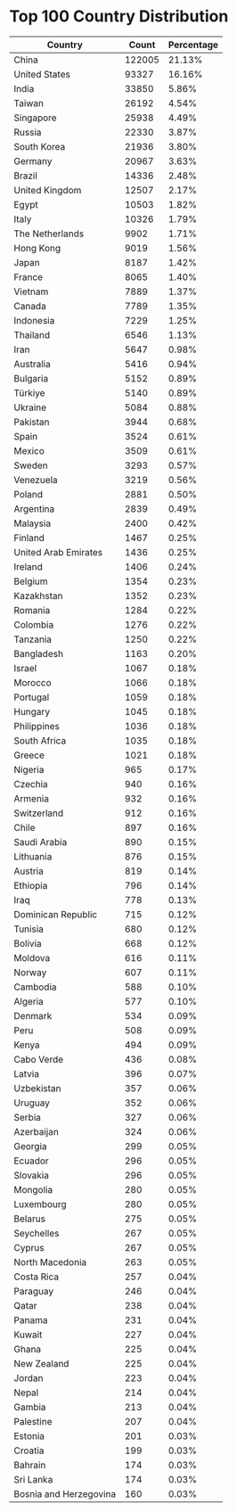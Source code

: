 # Top 100 Country Distribution
| Country | Count | Percentage |
|----|----|----|
| China | 122005 | 21.13% |
| United States | 93327 | 16.16% |
| India | 33850 | 5.86% |
| Taiwan | 26192 | 4.54% |
| Singapore | 25938 | 4.49% |
| Russia | 22330 | 3.87% |
| South Korea | 21936 | 3.80% |
| Germany | 20967 | 3.63% |
| Brazil | 14336 | 2.48% |
| United Kingdom | 12507 | 2.17% |
| Egypt | 10503 | 1.82% |
| Italy | 10326 | 1.79% |
| The Netherlands | 9902 | 1.71% |
| Hong Kong | 9019 | 1.56% |
| Japan | 8187 | 1.42% |
| France | 8065 | 1.40% |
| Vietnam | 7889 | 1.37% |
| Canada | 7789 | 1.35% |
| Indonesia | 7229 | 1.25% |
| Thailand | 6546 | 1.13% |
| Iran | 5647 | 0.98% |
| Australia | 5416 | 0.94% |
| Bulgaria | 5152 | 0.89% |
| Türkiye | 5140 | 0.89% |
| Ukraine | 5084 | 0.88% |
| Pakistan | 3944 | 0.68% |
| Spain | 3524 | 0.61% |
| Mexico | 3509 | 0.61% |
| Sweden | 3293 | 0.57% |
| Venezuela | 3219 | 0.56% |
| Poland | 2881 | 0.50% |
| Argentina | 2839 | 0.49% |
| Malaysia | 2400 | 0.42% |
| Finland | 1467 | 0.25% |
| United Arab Emirates | 1436 | 0.25% |
| Ireland | 1406 | 0.24% |
| Belgium | 1354 | 0.23% |
| Kazakhstan | 1352 | 0.23% |
| Romania | 1284 | 0.22% |
| Colombia | 1276 | 0.22% |
| Tanzania | 1250 | 0.22% |
| Bangladesh | 1163 | 0.20% |
| Israel | 1067 | 0.18% |
| Morocco | 1066 | 0.18% |
| Portugal | 1059 | 0.18% |
| Hungary | 1045 | 0.18% |
| Philippines | 1036 | 0.18% |
| South Africa | 1035 | 0.18% |
| Greece | 1021 | 0.18% |
| Nigeria | 965 | 0.17% |
| Czechia | 940 | 0.16% |
| Armenia | 932 | 0.16% |
| Switzerland | 912 | 0.16% |
| Chile | 897 | 0.16% |
| Saudi Arabia | 890 | 0.15% |
| Lithuania | 876 | 0.15% |
| Austria | 819 | 0.14% |
| Ethiopia | 796 | 0.14% |
| Iraq | 778 | 0.13% |
| Dominican Republic | 715 | 0.12% |
| Tunisia | 680 | 0.12% |
| Bolivia | 668 | 0.12% |
| Moldova | 616 | 0.11% |
| Norway | 607 | 0.11% |
| Cambodia | 588 | 0.10% |
| Algeria | 577 | 0.10% |
| Denmark | 534 | 0.09% |
| Peru | 508 | 0.09% |
| Kenya | 494 | 0.09% |
| Cabo Verde | 436 | 0.08% |
| Latvia | 396 | 0.07% |
| Uzbekistan | 357 | 0.06% |
| Uruguay | 352 | 0.06% |
| Serbia | 327 | 0.06% |
| Azerbaijan | 324 | 0.06% |
| Georgia | 299 | 0.05% |
| Ecuador | 296 | 0.05% |
| Slovakia | 296 | 0.05% |
| Mongolia | 280 | 0.05% |
| Luxembourg | 280 | 0.05% |
| Belarus | 275 | 0.05% |
| Seychelles | 267 | 0.05% |
| Cyprus | 267 | 0.05% |
| North Macedonia | 263 | 0.05% |
| Costa Rica | 257 | 0.04% |
| Paraguay | 246 | 0.04% |
| Qatar | 238 | 0.04% |
| Panama | 231 | 0.04% |
| Kuwait | 227 | 0.04% |
| Ghana | 225 | 0.04% |
| New Zealand | 225 | 0.04% |
| Jordan | 223 | 0.04% |
| Nepal | 214 | 0.04% |
| Gambia | 213 | 0.04% |
| Palestine | 207 | 0.04% |
| Estonia | 201 | 0.03% |
| Croatia | 199 | 0.03% |
| Bahrain | 174 | 0.03% |
| Sri Lanka | 174 | 0.03% |
| Bosnia and Herzegovina | 160 | 0.03% |
